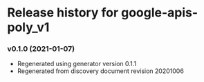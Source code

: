 # Release history for google-apis-poly_v1

### v0.1.0 (2021-01-07)

* Regenerated using generator version 0.1.1
* Regenerated from discovery document revision 20201006

